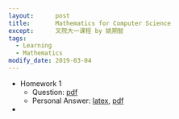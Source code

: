 ```yaml
---
layout:      post
title:       Mathematics for Computer Science
except:      叉院大一课程 by 姚期智
tags:
  - Learning
  - Mathematics
modify_date: 2019-03-04
---
```


+ Homework 1
  + Question: [pdf](/assets/mcs/hw1/Homework1.pdf)
  + Personal Answer: [latex](/assets/mcs/hw1/hw1_2015010697.tex), [pdf](/assets/mcs/hw1/hw1_2015010697.pdf)
+ 

